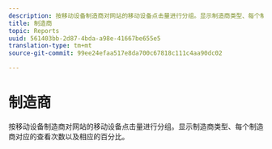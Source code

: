 ```yaml
---
description: 按移动设备制造商对网站的移动设备点击量进行分组。显示制造商类型、每个制造商对应的查看次数以及相应的百分比。
title: 制造商
topic: Reports
uuid: 561403bb-2d87-4bda-a98e-41667be655e5
translation-type: tm+mt
source-git-commit: 99ee24efaa517e8da700c67818c111c4aa90dc02

---
```



# 制造商

按移动设备制造商对网站的移动设备点击量进行分组。显示制造商类型、每个制造商对应的查看次数以及相应的百分比。

